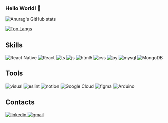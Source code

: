 ### Hello World! 👋

![Anurag's GitHub stats](https://github-readme-stats.vercel.app/api?username=WellingtonSouzaAbreu&show_icons=true&transparent&icon_color=2f80ed&title_color=2f80ed&bg_color=010101&border-color=e4e2e2&text_color=B9B9B9)

[![Top Langs](https://github-readme-stats.vercel.app/api/top-langs/?username=WellingtonSouzaAbreu&layout=donut&exclude_repo=Projetos-Desktop,Arduino-code&hide=javascript,ruby,starlark,purebasic,html,tsql,vue,css,scss&theme=transparent&icon_color=2f80ed&title_color=2f80ed&bg_color=010101&border-color=e4e2e2&text_color=B9B9B9)](https://github.com/anuraghazra/github-readme-stats)

## Skills
<div style="display: inline_block padding: 100px">
  <img align="center" alt="React Native" src="https://img.shields.io/badge/React_Native-20232A?style=for-the-badge&logo=react&logoColor=61DAFB"/>
  <img align="center" alt="React" src="https://img.shields.io/badge/React-20232A?style=for-the-badge&logo=react&logoColor=61DAFB"/>
  <img align="center" alt="ts" src="https://img.shields.io/badge/TypeScript-007ACC?style=for-the-badge&logo=typescript&logoColor=white" />
  <img align="center" alt="js" src="https://img.shields.io/badge/JavaScript-F7DF1E?style=for-the-badge&logo=javascript&logoColor=black" />
  <img align="center" alt="html5" src="https://img.shields.io/badge/HTML5-E34F26?style=for-the-badge&logo=html5&logoColor=white" />
  <img align="center" alt="css" src="https://img.shields.io/badge/CSS3-1572B6?style=for-the-badge&logo=css3&logoColor=white" />
  <img align="center" alt="py" src="https://img.shields.io/badge/Python-3776AB?style=for-the-badge&logo=python&logoColor=white"/>
  <img align="center" alt="mysql" src="https://img.shields.io/badge/MySQL-00000F?style=for-the-badge&logo=mysql&logoColor=white"/>
  <img align="center" alt="MongoDB" src="https://img.shields.io/badge/MongoDB-4EA94B?style=for-the-badge&logo=mongodb&logoColor=white"/>
</div>


## Tools
<div style="display: inline_block">
  <img align="center" alt="visual" src="https://img.shields.io/badge/Visual_Studio_Code-0078D4?style=for-the-badge&logo=%20studio%20code&logoColor=white"/>
  <img align="center" alt="eslint" src="https://img.shields.io/badge/eslint-3A33D1?style=for-the-badge&logo=&logoColor=white"/>
  <img align="center" alt="notion" src="https://img.shields.io/badge/Notion-000000?style=for-the-badge&logo=&logoColor=white"/>
  <img align="center" alt="Google Cloud" src="https://img.shields.io/badge/Google_Cloud-4285F4?style=for-the-badge&logo=google-cloud&logoColor=white"/>
  <img align="center" alt="figma" src="https://img.shields.io/badge/Figma-F24E1E?style=for-the-badge&logo=&logoColor=white"/>
  <img align="center" alt="Arduino" src="https://img.shields.io/badge/Arduino-00979D?style=for-the-badge&logo=&logoColor=white"/>
</div>

## Contacts
<div style="display: inline_block">
  <a href="https://www.linkedin.com/in/wellington-souza-abreu-418327226/">
    <img align="center" alt="linkedin" src="https://img.shields.io/badge/LinkedIn-0077B5?style=for-the-badge&logo=linkedin&logoColor=white"/>
  </a>
  <a href="mailto:wellingtonsouza6300@gmail.com">
    <img align="center" alt="gmail" src="https://img.shields.io/badge/Gmail-D14836?style=for-the-badge&logo=gmail&logoColor=white"/>
  </a>
 
</div>

